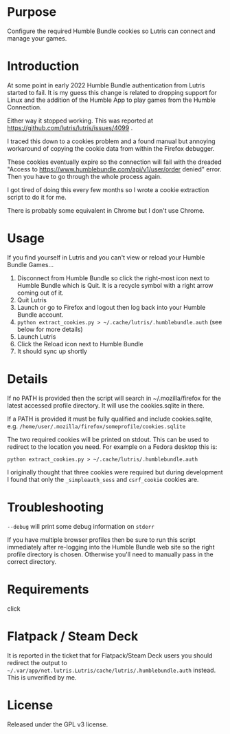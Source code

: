 # Purpose
Configure the required Humble Bundle cookies so Lutris can connect and manage your games.

# Introduction
At some point in early 2022 Humble Bundle authentication from Lutris
started to fail. It is my guess this change is related to dropping support for Linux and the addition of the Humble App to play games from the Humble Connection.

Either way it stopped working. This was reported at https://github.com/lutris/lutris/issues/4099 .

I traced this down to a cookies problem and a found manual but annoying workaround of copying the cookie data from within the Firefox debugger.

These cookies eventually expire so the connection will fail with the dreaded "Access to https://www.humblebundle.com/api/v1/user/order denied" error. Then you have to go through the whole process again.

I got tired of doing this every few months so I wrote a cookie extraction script to do it for me.

There is probably some equivalent in Chrome but I don't use Chrome.

# Usage

If you find yourself in Lutris and you can't view or reload your Humble Bundle Games...

1. Disconnect from Humble Bundle so click the right-most icon next to Humble Bundle which is Quit. It is a recycle symbol with a right arrow coming out of it.
2. Quit Lutris
3. Launch or go to Firefox and logout then log back into your Humble Bundle account.
4. `python extract_cookies.py > ~/.cache/lutris/.humblebundle.auth` (see below for more details)
5. Launch Lutris
6. Click the Reload icon next to Humble Bundle
7. It should sync up shortly

# Details

If no PATH is provided then the script will search in ~/.mozilla/firefox for the latest accessed profile directory. It will use the cookies.sqlite in there.

If a PATH is provided it must be fully qualified and include cookies.sqlite, e.g. `/home/user/.mozilla/firefox/someprofile/cookies.sqlite`

The two required cookies will be printed on stdout. This can be used to redirect to the location you need. For example on a Fedora desktop this is:

`python extract_cookies.py > ~/.cache/lutris/.humblebundle.auth`

I originally thought that three cookies were required but during development I found that only the `_simpleauth_sess` and `csrf_cookie` cookies are.

# Troubleshooting

`--debug` will print some debug information on `stderr`

If you have multiple browser profiles then be sure to run this script immediately after re-logging into the Humble Bundle web site so the right profile directory is chosen. Otherwise you'll need to manually pass in the correct directory.

# Requirements

click

# Flatpack / Steam Deck

It is reported in the ticket that for Flatpack/Steam Deck users you should redirect the output to `~/.var/app/net.lutris.Lutris/cache/lutris/.humblebundle.auth` instead. This is unverified by me.

# License
Released under the GPL v3 license.
